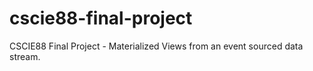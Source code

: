 # cscie88-final-project
CSCIE88 Final Project - Materialized Views from an event sourced data stream. 

